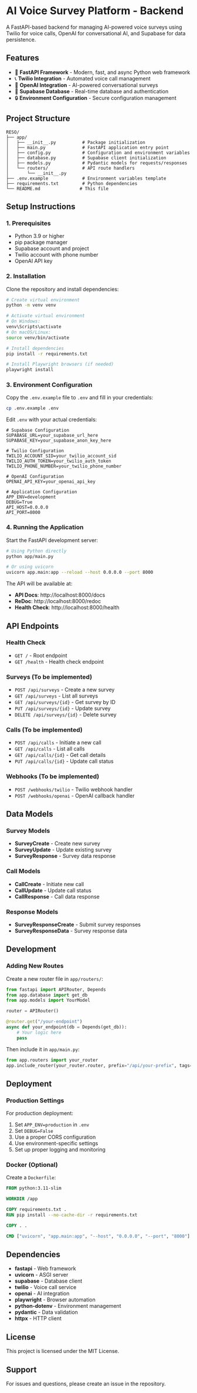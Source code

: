  # AI Voice Survey Platform - Backend

A FastAPI-based backend for managing AI-powered voice surveys using Twilio for voice calls, OpenAI for conversational AI, and Supabase for data persistence.

## Features

- 🚀 **FastAPI Framework** - Modern, fast, and async Python web framework
- 📞 **Twilio Integration** - Automated voice call management
- 🤖 **OpenAI Integration** - AI-powered conversational surveys
- 💾 **Supabase Database** - Real-time database and authentication
- 🔒 **Environment Configuration** - Secure configuration management

## Project Structure

```
RESO/
├── app/
│   ├── __init__.py          # Package initialization
│   ├── main.py              # FastAPI application entry point
│   ├── config.py            # Configuration and environment variables
│   ├── database.py          # Supabase client initialization
│   ├── models.py            # Pydantic models for requests/responses
│   └── routers/             # API route handlers
│       └── __init__.py
├── .env.example             # Environment variables template
├── requirements.txt         # Python dependencies
└── README.md               # This file
```

## Setup Instructions

### 1. Prerequisites

- Python 3.9 or higher
- pip package manager
- Supabase account and project
- Twilio account with phone number
- OpenAI API key

### 2. Installation

Clone the repository and install dependencies:

```bash
# Create virtual environment
python -m venv venv

# Activate virtual environment
# On Windows:
venv\Scripts\activate
# On macOS/Linux:
source venv/bin/activate

# Install dependencies
pip install -r requirements.txt

# Install Playwright browsers (if needed)
playwright install
```

### 3. Environment Configuration

Copy the `.env.example` file to `.env` and fill in your credentials:

```bash
cp .env.example .env
```

Edit `.env` with your actual credentials:

```env
# Supabase Configuration
SUPABASE_URL=your_supabase_url_here
SUPABASE_KEY=your_supabase_anon_key_here

# Twilio Configuration
TWILIO_ACCOUNT_SID=your_twilio_account_sid
TWILIO_AUTH_TOKEN=your_twilio_auth_token
TWILIO_PHONE_NUMBER=your_twilio_phone_number

# OpenAI Configuration
OPENAI_API_KEY=your_openai_api_key

# Application Configuration
APP_ENV=development
DEBUG=True
API_HOST=0.0.0.0
API_PORT=8000
```

### 4. Running the Application

Start the FastAPI development server:

```bash
# Using Python directly
python app/main.py

# Or using uvicorn
uvicorn app.main:app --reload --host 0.0.0.0 --port 8000
```

The API will be available at:
- **API Docs**: http://localhost:8000/docs
- **ReDoc**: http://localhost:8000/redoc
- **Health Check**: http://localhost:8000/health

## API Endpoints

### Health Check
- `GET /` - Root endpoint
- `GET /health` - Health check endpoint

### Surveys (To be implemented)
- `POST /api/surveys` - Create a new survey
- `GET /api/surveys` - List all surveys
- `GET /api/surveys/{id}` - Get survey by ID
- `PUT /api/surveys/{id}` - Update survey
- `DELETE /api/surveys/{id}` - Delete survey

### Calls (To be implemented)
- `POST /api/calls` - Initiate a new call
- `GET /api/calls` - List all calls
- `GET /api/calls/{id}` - Get call details
- `PUT /api/calls/{id}` - Update call status

### Webhooks (To be implemented)
- `POST /webhooks/twilio` - Twilio webhook handler
- `POST /webhooks/openai` - OpenAI callback handler

## Data Models

### Survey Models
- **SurveyCreate** - Create new survey
- **SurveyUpdate** - Update existing survey
- **SurveyResponse** - Survey data response

### Call Models
- **CallCreate** - Initiate new call
- **CallUpdate** - Update call status
- **CallResponse** - Call data response

### Response Models
- **SurveyResponseCreate** - Submit survey responses
- **SurveyResponseData** - Survey response data

## Development

### Adding New Routes

Create a new router file in `app/routers/`:

```python
from fastapi import APIRouter, Depends
from app.database import get_db
from app.models import YourModel

router = APIRouter()

@router.get("/your-endpoint")
async def your_endpoint(db = Depends(get_db)):
    # Your logic here
    pass
```

Then include it in `app/main.py`:

```python
from app.routers import your_router
app.include_router(your_router.router, prefix="/api/your-prefix", tags=["your-tag"])
```

## Deployment

### Production Settings

For production deployment:

1. Set `APP_ENV=production` in `.env`
2. Set `DEBUG=False`
3. Use a proper CORS configuration
4. Use environment-specific settings
5. Set up proper logging and monitoring

### Docker (Optional)

Create a `Dockerfile`:

```dockerfile
FROM python:3.11-slim

WORKDIR /app

COPY requirements.txt .
RUN pip install --no-cache-dir -r requirements.txt

COPY . .

CMD ["uvicorn", "app.main:app", "--host", "0.0.0.0", "--port", "8000"]
```

## Dependencies

- **fastapi** - Web framework
- **uvicorn** - ASGI server
- **supabase** - Database client
- **twilio** - Voice call service
- **openai** - AI integration
- **playwright** - Browser automation
- **python-dotenv** - Environment management
- **pydantic** - Data validation
- **httpx** - HTTP client

## License

This project is licensed under the MIT License.

## Support

For issues and questions, please create an issue in the repository.
